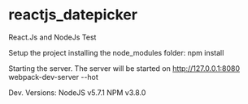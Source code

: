 # reactjs_datepicker
React.Js and NodeJs Test

Setup the project installing the node_modules folder:
npm install

Starting the server. The server will be started on http://127.0.0.1:8080
webpack-dev-server --hot

Dev. Versions:
NodeJS v5.7.1
NPM v3.8.0

